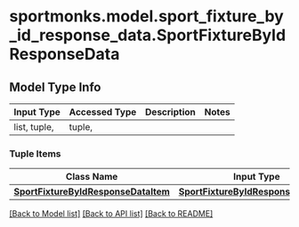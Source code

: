 # sportmonks.model.sport_fixture_by_id_response_data.SportFixtureByIdResponseData

## Model Type Info
Input Type | Accessed Type | Description | Notes
------------ | ------------- | ------------- | -------------
list, tuple,  | tuple,  |  | 

### Tuple Items
Class Name | Input Type | Accessed Type | Description | Notes
------------- | ------------- | ------------- | ------------- | -------------
[**SportFixtureByIdResponseDataItem**](SportFixtureByIdResponseDataItem.md) | [**SportFixtureByIdResponseDataItem**](SportFixtureByIdResponseDataItem.md) | [**SportFixtureByIdResponseDataItem**](SportFixtureByIdResponseDataItem.md) |  | 

[[Back to Model list]](../../README.md#documentation-for-models) [[Back to API list]](../../README.md#documentation-for-api-endpoints) [[Back to README]](../../README.md)

